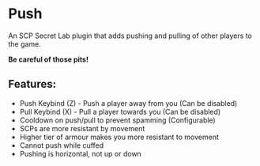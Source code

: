 # Push
An SCP Secret Lab plugin that adds pushing and pulling of other players to the game.

**Be careful of those pits!**

## Features:
- Push Keybind (Z) - Push a player away from you (Can be disabled)
- Pull Keybind (X) - Pull a player towards you (Can be disabled)
- Cooldown on push/pull to prevent spamming (Configurable)
- SCPs are more resistant by movement
- Higher tier of armour makes you more resistant to movement
- Cannot push while cuffed
- Pushing is horizontal, not up or down
